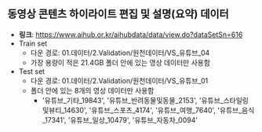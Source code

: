 ## 동영상 콘텐츠 하이라이트 편집 및 설명(요약) 데이터
+ **링크**: https://www.aihub.or.kr/aihubdata/data/view.do?dataSetSn=616
+ Train set 
  + 다운 경로: 01.데이터/2.Validation/원천데이터/VS_유튜브_04
  + 가장 용량이 적은 21.4GB 폴더 안에 있는 영상 데이터만 사용함
+ Test set
  + 다운 경로: 01.데이터/2.Validation/원천데이터/VS_유튜브_01
  + 폴더 안에 있는 8개의 영상 데이터만 사용함
    + '유튜브_기타_19843', '유튜브_반려동물및동물_2153', '유튜브_스타일링및뷰티_14630', '유튜브_스포츠_4174', '유튜브_여행_7640', '유튜브_음식_17341', '유튜브_일상_10479', '유튜브_자동차_0094'
  
